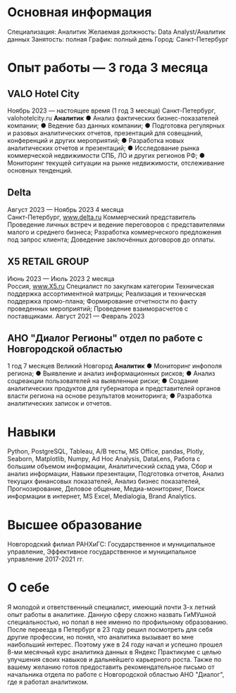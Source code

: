 # Основная информация
Специализация: Аналитик
Желаемая должность: Data Analyst/Аналитик данных
Занятость: полная
График: полный день
Город: Санкт-Петербург

# Опыт работы — 3 года 3 месяца
## VALO Hotel City
Ноябрь 2023 — настоящее время (1 год 3 месяца)
Санкт-Петербург, valohotelcity.ru
**Аналитик**
● Анализ фактических бизнес-показателей компании;
● Ведение баз данных компании;
● Подготовка регулярных и разовых аналитических отчетов, презентаций для совещаний, конференций и других мероприятий;
● Разработка новых аналитических отчетов и презентаций;
● Исследование рынка коммерческой недвижимости СПБ, ЛО и других регионов РФ;
● Мониторинг текущей ситуации на рынке недвижимости, отслеживание основных тенденций.
## Delta
Август 2023 — Ноябрь 2023
4 месяца	
Санкт-Петербург, www.delta.ru
Коммерческий представитель
Проведение личных встреч и ведение переговоров с представителями малого и среднего бизнеса; Разработка коммерческого предложения под запрос клиента; Доведение заключённых договоров до оплаты.
## X5 RETAIL GROUP
Июнь 2023 — Июль 2023
2 месяца	
Россия, www.X5.ru
Специалист по закупкам категории
Техническая поддержка ассортиментной матрицы; Реализация и техническая поддержка промо-плана; Формирование отчетности по факту проведенных мероприятий; Проведение взаиморасчетов с поставщиками.
Август 2021 — Февраль 2023
## АНО "Диалог Регионы" отдел по работе с Новгородской областью
1 год 7 месяцев
Великий Новгород
**Аналитик**
● Мониторинг инфополя региона; 
● Выявление и анализ информационных рисков;
● Анализ соцреакции пользователей на выявленные риски; 
● Создание аналитических продуктов для губернатора и представителей органов власти региона на основе результатов мониторинга; 
● Разработка аналитических записок и отчетов.

# Навыки
Python, PostgreSQL, Tableau, A/B тесты, MS Office, pandas, Plotly, Seaborn, Matplotlib, Numpy, Ad Hoc Analysis, DataLens, Работа с большим объемом информации, Аналитический склад ума, Сбор и анализ информации, Навыки презентации, Подготовка отчетов, Анализ текущих финансовых показателей, Анализ бизнес показателей, Прогнозирование, Деловое общение, Медиа-мониторинг, Поиск информации в интернет, MS Excel, Medialogia, Brand Analytics.

# Высшее образование
Новгородский филиал РАНХиГС: Государственное и муниципальное управление, Эффективное государственное и муниципальное управление 2017-2021 гг.

# О себе
Я молодой и ответственный специалист, имеющий почти 3-х летний опыт работы в аналитике. Данную сферу сложно назвать ГиМУшной специальностью, но попал в нее именно по профильному образованию.
После переезда в Петербург в 23 году решил посмотреть для себя другие профессии, но понял, что аналитика вызывает во мне наибольший интерес. Поэтому уже в 24 году начал и успешно прошел 8-ми месячный курс аналитика данных в Яндекс Практикуме с целью улучшения своих навыков и дальнейшего карьерного роста.
Также по вашему желанию готов предоставить рекомендательное письмо от начальника отдела по работе с Новгородской областью АНО "Диалог", где я работал аналитиком.
